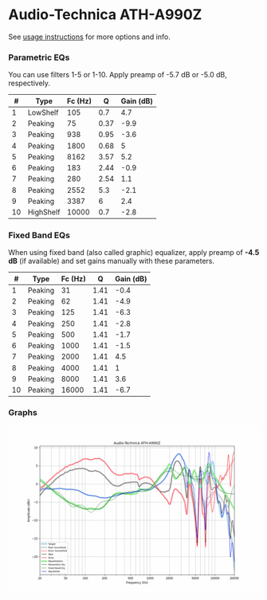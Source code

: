 # Audio-Technica ATH-A990Z
See [usage instructions](https://github.com/jaakkopasanen/AutoEq#usage) for more options and info.

### Parametric EQs
You can use filters 1-5 or 1-10. Apply preamp of -5.7 dB or -5.0 dB, respectively.

|   # | Type      |   Fc (Hz) |    Q |   Gain (dB) |
|-----|-----------|-----------|------|-------------|
|   1 | LowShelf  |       105 | 0.7  |         4.7 |
|   2 | Peaking   |        75 | 0.37 |        -9.9 |
|   3 | Peaking   |       938 | 0.95 |        -3.6 |
|   4 | Peaking   |      1800 | 0.68 |         5   |
|   5 | Peaking   |      8162 | 3.57 |         5.2 |
|   6 | Peaking   |       183 | 2.44 |        -0.9 |
|   7 | Peaking   |       280 | 2.54 |         1.1 |
|   8 | Peaking   |      2552 | 5.3  |        -2.1 |
|   9 | Peaking   |      3387 | 6    |         2.4 |
|  10 | HighShelf |     10000 | 0.7  |        -2.8 |

### Fixed Band EQs
When using fixed band (also called graphic) equalizer, apply preamp of **-4.5 dB** (if available) and set gains manually with these parameters.

|   # | Type    |   Fc (Hz) |    Q |   Gain (dB) |
|-----|---------|-----------|------|-------------|
|   1 | Peaking |        31 | 1.41 |        -0.4 |
|   2 | Peaking |        62 | 1.41 |        -4.9 |
|   3 | Peaking |       125 | 1.41 |        -6.3 |
|   4 | Peaking |       250 | 1.41 |        -2.8 |
|   5 | Peaking |       500 | 1.41 |        -1.7 |
|   6 | Peaking |      1000 | 1.41 |        -1.5 |
|   7 | Peaking |      2000 | 1.41 |         4.5 |
|   8 | Peaking |      4000 | 1.41 |         1   |
|   9 | Peaking |      8000 | 1.41 |         3.6 |
|  10 | Peaking |     16000 | 1.41 |        -6.7 |

### Graphs
![](./Audio-Technica%20ATH-A990Z.png)
